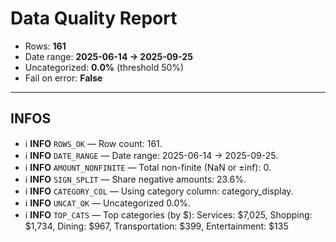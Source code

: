 # Data Quality Report

- Rows: **161**
- Date range: **2025-06-14 → 2025-09-25**
- Uncategorized: **0.0%** (threshold 50%)
- Fail on error: **False**

---

## INFOS

- ℹ️ **INFO** `ROWS_OK` — Row count: 161.
- ℹ️ **INFO** `DATE_RANGE` — Date range: 2025-06-14 → 2025-09-25.
- ℹ️ **INFO** `AMOUNT_NONFINITE` — Total non-finite (NaN or ±inf): 0.
- ℹ️ **INFO** `SIGN_SPLIT` — Share negative amounts: 23.6%.
- ℹ️ **INFO** `CATEGORY_COL` — Using category column: category_display.
- ℹ️ **INFO** `UNCAT_OK` — Uncategorized 0.0%.
- ℹ️ **INFO** `TOP_CATS` — Top categories (by $): Services: $7,025, Shopping: $1,734, Dining: $967, Transportation: $399, Entertainment: $135


